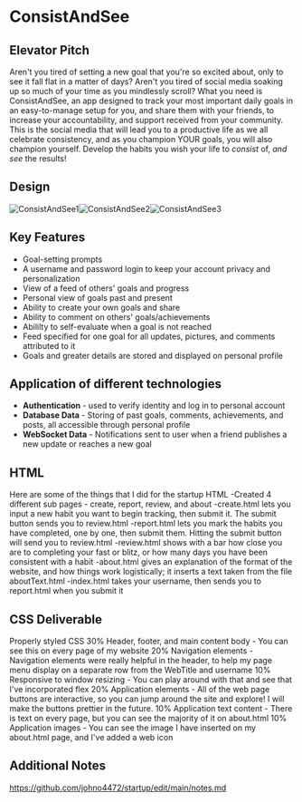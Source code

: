 # ConsistAndSee
## Elevator Pitch
Aren't you tired of setting a new goal that you're so excited about, only to see it fall flat in a matter of days? Aren't you tired of social media soaking up so much of your time as you mindlessly scroll? What you need is ConsistAndSee, an app designed to track your most important daily goals in an easy-to-manage setup for you, and share them with your friends, to increase your accountability, and support received from your community. This is the social media that will lead you to a productive life as we all celebrate consistency, and as you champion YOUR goals, you will also champion yourself. Develop the habits you wish your life to _consist_ of, _and see_ the results!
## Design
![ConsistAndSee1](https://github.com/johno4472/startup/assets/145232372/3a01f537-402e-4cee-a84a-5c89f4871be4)![ConsistAndSee2](https://github.com/johno4472/startup/assets/145232372/f2ba7d0d-8f4e-43f2-9c16-01dcfd91ac0e)![ConsistAndSee3](https://github.com/johno4472/startup/assets/145232372/ce852df7-2930-4e51-b1b0-bc4bd924c1d7)



## Key Features
- Goal-setting prompts
- A username and password login to keep your account privacy and personalization
- View of a feed of others' goals and progress
- Personal view of goals past and present
- Ability to create your own goals and share
- Ability to comment on others' goals/achievements
- Abililty to self-evaluate when a goal is not reached
- Feed specified for one goal for all updates, pictures, and comments attributed to it
- Goals and greater details are stored and displayed on personal profile
## Application of different technologies
- **Authentication** - used to verify identity and log in to personal account
- **Database Data** - Storing of past goals, comments, achievements, and posts, all accessible through personal profile
- **WebSocket Data** - Notifications sent to user when a friend publishes a new update or reaches a new goal

## HTML
Here are some of the things that I did for the startup HTML
-Created 4 different sub pages - create, report, review, and about
-create.html lets you input a new habit you want to begin tracking, then submit it. The submit button sends you to review.html
-report.html lets you mark the habits you have completed, one by one, then submit them. Hitting the submit button will send you to review.html
-review.html shows with a bar how close you are to completing your fast or blitz, or how many days you have been consistent with a habit
-about.html gives an explanation of the format of the website, and how things work logistically; it inserts a text taken from the file aboutText.html
-index.html takes your username, then sends you to report.html when you submit it

## CSS Deliverable
Properly styled CSS
30% Header, footer, and main content body - You can see this on every page of my website
20% Navigation elements - Navigation elements were really helpful in the header, to help my page menu display on a separate row from the WebTitle and username
10% Responsive to window resizing - You can play around with that and see that I've incorporated flex
20% Application elements - All of the web page buttons are interactive, so you can jump around the site and explore! I will make the buttons prettier in the future.
10% Application text content - There is text on every page, but you can see the majority of it on about.html
10% Application images - You can see the image I have inserted on my about.html page, and I've added a web icon

## Additional Notes
https://github.com/johno4472/startup/edit/main/notes.md
